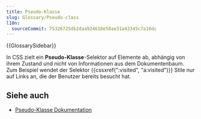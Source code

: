 ```yaml
---
title: Pseudo-Klasse
slug: Glossary/Pseudo-class
l10n:
  sourceCommit: 75326725db2daa924618e58ae31a43345c7a16dc
---
```


{{GlossarySidebar}}

In CSS zielt ein **Pseudo-Klasse**-Selektor auf Elemente ab, abhängig von ihrem Zustand und nicht von Informationen aus dem Dokumentenbaum. Zum Beispiel wendet der Selektor {{cssxref(":visited", "a:visited")}} Stile nur auf Links an, die der Benutzer bereits besucht hat.

## Siehe auch

- [Pseudo-Klasse Dokumentation](/de/docs/Web/CSS/Pseudo-classes)
